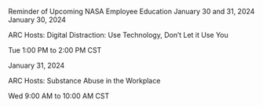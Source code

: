 Reminder of Upcoming NASA Employee Education January 30 and 31, 2024 
 January 30, 2024

ARC Hosts: Digital Distraction: Use Technology, Don’t Let it Use You

Tue 1:00 PM to 2:00 PM CST

January 31, 2024

ARC Hosts: Substance Abuse in the Workplace

Wed 9:00 AM to 10:00 AM CST